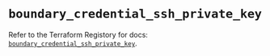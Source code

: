 # `boundary_credential_ssh_private_key`

Refer to the Terraform Registory for docs: [`boundary_credential_ssh_private_key`](https://www.terraform.io/docs/providers/boundary/r/credential_ssh_private_key).
